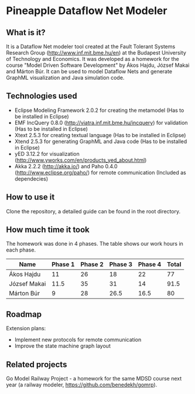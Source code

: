 Pineapple Dataflow Net Modeler
==============================

What is it?
-----------

It is a Dataflow Net modeler tool created at the Fault Tolerant Systems Research Group (http://www.inf.mit.bme.hu/en) at the Budapest University of Technology and Economics. It was developed as a homework for the course "Model Driven Software Development" by Ákos Hajdu, József Makai and Márton Búr. It can be used to model Dataflow Nets and generate GraphML visualization and Java simulation code.

Technologies used
-----------------

* Eclipse Modeling Framework 2.0.2 for creating the metamodel (Has to be installed in Eclipse)
* EMF IncQuery 0.8.0 (http://viatra.inf.mit.bme.hu/incquery) for validation (Has to be installed in Eclipse)
* Xtext 2.5.3 for creating textual language (Has to be installed in Eclipse)
* Xtend 2.5.3 for generating GraphML and Java code (Has to be installed in Eclipse)
* yED 3.12.2 for visualization (http://www.yworks.com/en/products_yed_about.html)
* Akka 2.2.2 (http://akka.io/) and Paho 0.4.0 (http://www.eclipse.org/paho/) for remote communication (Included as dependecies)

How to use it
-------------

Clone the repository, a detailed guide can be found in the root directory.

How much time it took
---------------------

The homework was done in 4 phases. The table shows our work hours in each phase.

| Name         | Phase 1 | Phase 2 | Phase 3 | Phase 4 | Total |
|--------------|---------|---------|---------|---------|-------|
| Ákos Hajdu   |      11 |      26 |      18 |      22 |    77 |
| József Makai |    11.5 |      35 |      31 |      14 |  91.5 |
| Márton Búr   |       9 |      28 |    26.5 |    16.5 |    80 |

Roadmap
-------

Extension plans:
* Implement new protocols for remote communication
* Improve the state machine graph layout

Related projects
----------------

Go Model Railway Project - a homework for the same MDSD course next year (a railway modeler, https://github.com/benedekh/gomrp).
